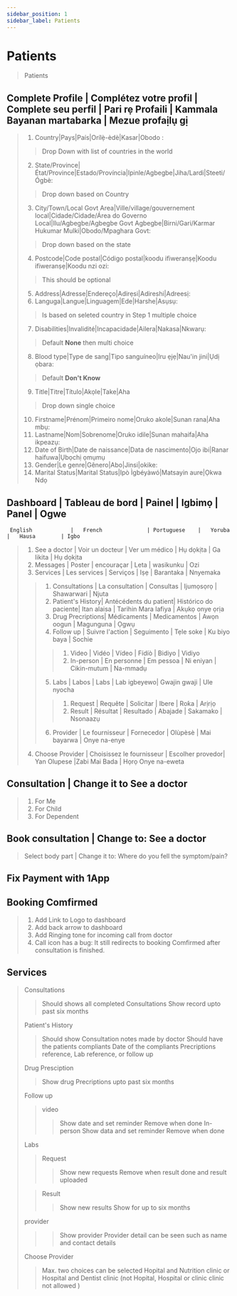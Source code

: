 ```yaml
---
sidebar_position: 1
sidebar_label: Patients
---
```

# Patients

> Patients

## Complete Profile | Complétez votre profil | Complete seu perfil | Pari rẹ Profaili | Kammala Bayanan martabarka | Mezue profaịlụ gị
 
> 1. Country|Pays|País|Orílẹ̀-èdè|Kasar|Obodo :
> > Drop Down with list of countries in the world
> 2. State/Province|État/Province|Estado/Província|Ipinle/Agbegbe|Jiha/Lardi|Steeti/ Ógbè:
> > Drop down based on Country
> 3. City/Town/Local Govt Area|Ville/village/gouvernement local|Cidade/Cidade/Área do Governo Local|Ilu/Agbegbe/Agbegbe Govt Agbegbe|Birni/Gari/Karmar Hukumar Mulki|Obodo/Mpaghara Govt:
> > Drop down based on the state
> 4. Postcode|Code postal|Código postal|koodu ifiweranṣẹ|Koodu ifiweranṣẹ|Koodu nzi ozi: 
> > This should be optional
> 5. Address|Adresse|Endereço|Adirẹsi|Adireshi|Adreesị:
> 6. Languga|Langue|Linguagem|Ede|Harshe|Asụsụ: 
> > Is based on seleted country in Step 1 multiple choice
> 7. Disabilities|Invalidité|Incapacidade|Ailera|Nakasa|Nkwarụ: 
> > Default **None** then multi choice
> 8. Blood type|Type de sang|Tipo sanguíneo|Iru ẹjẹ|Nau'in jini|Ụdị ọbara:
> > Default **Don't Know**
> 9. Title|Titre|Título|Akọle|Take|Aha
> > Drop down single choice
> 10. Firstname|Prénom|Primeiro nome|Oruko akole|Sunan rana|Aha mbụ:
> 11. Lastname|Nom|Sobrenome|Oruko idile|Sunan mahaifa|Aha ikpeazụ:
> 12. Date of Birth|Date de naissance|Data de nascimento|Ojo ibi|Ranar haifuwa|Ụbọchị ọmụmụ
> 13. Gender|Le genre|Gênero|Abo|Jinsi|okike: 
> 14. Marital Status|Marital Status|Ipò Ìgbéyàwó|Matsayin aure|Ọkwa Ndọ
> 

## Dashboard | Tableau de bord | Painel | Igbimọ | Panel | Ogwe
     English            |   French              | Portuguese    |   Yoruba      |   Hausa        | Igbo          
> 1. See a doctor       |   Voir un docteur     | Ver um médico |   Hụ dọkịta   |   Ga likita    | Hụ dọkịta
> 2. Messages           |   Poster              | encouraçar    |   Leta        |   wasikunku    | Ozi
> 3. Services           |   Les services        | Serviços      |   Iṣẹ         |   Barantaka    | Nnyemaka
> > 1. Consultations    | La consultation       | Consultas            | Ijumọsọrọ   | Shawarwari          | Njuta
> > 2. Patient's History| Antécédents du patient| Histórico do paciente| Itan alaisa | Tarihin Mara lafiya | Akụkọ onye ọrịa
> > 3. Drug Precriptions| Médicaments           | Medicamentos         | Awọn oogun  | Magunguna    | Ọgwụ
> > 4. Follow up        | Suivre l'action       | Seguimento           | Tẹle soke   | Ku biyo baya | Sochie
> > > 1. Video          | Vidéo                 | Vídeo                | Fídíò       | Bidiyo       | Vidiyo
> > > 2. In-person      | En personne           | Em pessoa            | Ni eniyan   | Cikin-mutum  | Na-mmadụ
> > 5. Labs             | Labos                 | Labs                 | Lab igbeyewo| Gwajin gwaji | Ule nyocha
> > > 1. Request        | Requête               | Solicitar            | Ibere       | Roƙa         |   Arịrịọ
> > > 2. Result         | Résultat              | Resultado            | Abajade     | Sakamako     |   Nsonaazụ
> > 6. Provider         | Le fournisseur        | Fornecedor           | Olùpèsè     | Mai bayarwa  | Onye na-enye
> 4. Choose Provider    | Choisissez le fournisseur | Escolher provedor| Yan Olupese |Zabi Mai Bada | Họrọ Onye na-eweta

## Consultation | Change it to See a doctor
> 1. For Me 
> 2. For Child
> 3. For Dependent

## Book consultation | Change to: See a doctor
> Select body part | Change it to: Where do you fell the symptom/pain?


## Fix Payment with 1App

## Booking Comfirmed 
> 1. Add Link to Logo to dashboard
> 2. Add back arrow to dashboard
> 3. Add Ringing tone for incoming call from doctor
> 4. Call icon has a bug: It still redirects to booking Comfirmed after consultation is finished.

## Services
> Consultations 
> > Should shows all completed Consultations
> > Show record upto past six months
> 
> Patient's History
> > Should show Consultation notes made by doctor
> > Should have the patients compliants 
> > Date of the compliants
> > Precriptions reference, Lab reference, or follow up
> 
> Drug Presciption 
> > Show drug Precriptions upto past six months
> 
> Follow up
> > video 
> > > Show date and set reminder
> > > Remove when done
> > In-person
> > > Show data and set reminder 
> > > Remove when done
> 
> Labs
> > Request 
> > > Show new requests
> > > Remove when result done and result uploaded
> 
> > Result 
> > > Show new results
> > > Show for up to six months
> 
> provider
> > > Show provider
> > > Provider detail can be seen such as name and contact details
> 
> Choose Provider
> > Max. two choices can be selected Hopital and Nutrition clinic or Hospital and Dentist clinic (not Hopital, Hospital or clinic clinic not allowed )